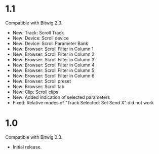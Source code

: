 # 1.1
Compatible with Bitwig 2.3.
* New: Track: Scroll Track
* New: Device: Scroll device
* New: Device: Scroll Parameter Bank
* New: Browser: Scroll Filter in Column 1
* New: Browser: Scroll Filter in Column 2
* New: Browser: Scroll Filter in Column 3
* New: Browser: Scroll Filter in Column 4
* New: Browser: Scroll Filter in Column 5
* New: Browser: Scroll Filter in Column 6
* New: Browser: Scroll preset
* New: Browser: Scroll tab
* New: Clip: Scroll clips
* New: Added indication of selected parameters
* Fixed: Relative modes of "Track Selected: Set Send X" did not work

# 1.0
Compatible with Bitwig 2.3.
* Initial release.
